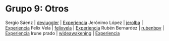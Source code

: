 # Grupo 9: Otros 

Sergio Sáenz | [devjuggler](https://twitter.com/devjuggler) | [Experiencia](http://ftt.programania.net/experiencias/3.html) 
Jerónimo López | [jerolba](https://twitter.com/jerolba) | [Experiencia](http://ftt.programania.net/experiencias/21.html) 
Felix Vela | [felixvela](https://twitter.com/felixvela) | [Experiencia](http://ftt.programania.net/experiencias/28.html) 
Rubén Bernardez | [rubenbpv](https://twitter.com/rubenbpv) | [Experiencia](http://ftt.programania.net/experiencias/36.html) 
Irune prado | [wideawakening](https://twitter.com/wideawakening) | [Experiencia](http://ftt.programania.net/experiencias/41.html) 
 
